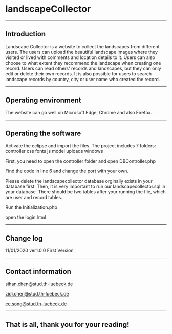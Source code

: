 # landscapeCollector
------------------------------------------------------------
## Introduction
Landscape Collector is a website to collect the landscapes from different users. 
The users can upload the beautiful landscape images where they visited or lived with comments and location details to it.
Users can also choose to what extent they recommend the landscape when creating one record. 
Users can read others' records and landscapes, but they can only edit or delete their own records. 
It is also possible for users to search landscape records by country, city or user name who created the record. 

------------------------------------------------------------
## Operating environment
The website can go well on Microsoft Edge, Chrome and also Firefox.

------------------------------------------------------------
## Operating the software
Activate the eclipse and import the files.
The project includes 7 folders:
controller
css
fonts
js
model
uploads
windows

First, you need to open the controller folder and open DBController.php

Find the code in line 6 and change the port with your own.

Please delete the landscapecollector database orginally exists in your database first. Then, it is very important to run our landscapecollector.sql in your database. There should be two tables after your running the file, which are user and record tables.

Run the Initialization.php

open the login.html

------------------------------------------------------------
## Change log
11/01/2020 ver1.0.0 First Version

------------------------------------------------------------
## Contact information

sihan.chen@stud.th-luebeck.de

zidi.chen@stud.th-luebeck.de

ce.song@stud.th-luebeck.de

------------------------------------------------------------
## That is all, thank you for your reading!
